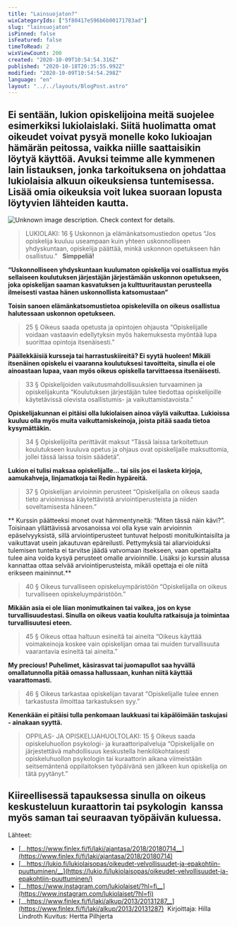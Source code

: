```yaml
---
title: "Lainsuojaton?"
wixCategoryIds: ["5f80417e596b6b00171783ad"]
slug: "lainsuojaton"
isPinned: false
isFeatured: false
timeToRead: 2
wixViewCount: 200
created: "2020-10-09T10:54:54.316Z"
published: "2020-10-18T20:35:55.992Z"
modified: "2020-10-09T10:54:54.298Z"
language: "en"
layout: "../../layouts/BlogPost.astro"
---
```

## Ei sentään, lukion opiskelijoina meitä suojelee esimerkiksi lukiolaislaki. Siitä huolimatta omat oikeudet voivat pysyä monelle koko lukioajan hämärän peitossa, vaikka niille saattaisikin löytyä käyttöä. Avuksi teimme alle kymmenen lain listauksen, jonka tarkoituksena on johdattaa lukiolaisia alkuun oikeuksiensa tuntemisessa. Lisää omia oikeuksia voit lukea suoraan lopusta löytyvien lähteiden kautta.
![Unknown image description. Check context for details.](https://static.wixstatic.com/media/8b055d_e702eaa5d18e4b069fb266438155ea62~mv2.jpg)

> LUKIOLAKI:
> 16 § Uskonnon ja elämänkatsomustiedon opetus
> “Jos opiskelija kuuluu useampaan kuin yhteen uskonnolliseen yhdyskuntaan, opiskelija päättää, minkä uskonnon opetukseen hän osallistuu.”
&nbsp;
**Simppeliä!**

**“Uskonnolliseen yhdyskuntaan kuulumaton opiskelija voi osallistua myös sellaiseen koulutuksen järjestäjän järjestämään uskonnon opetukseen, joka opiskelijan saaman kasvatuksen ja kulttuuritaustan perusteella ilmeisesti vastaa hänen uskonnollista katsomustaan”**

**Toisin sanoen elämänkatsomustietoa opiskelevilla on oikeus osallistua halutessaan uskonnon opetukseen.**


> 25 § Oikeus saada opetusta ja opintojen ohjausta
> “Opiskelijalle voidaan vastaavin edellytyksin myös hakemuksesta myöntää lupa suorittaa opintoja itsenäisesti.”

**Päällekkäisiä kursseja tai harrastuskiireitä? Ei syytä huoleen! Mikäli itsenäinen opiskelu ei vaaranna koulutuksesi tavoitteita, sinulla ei ole ainoastaan lupaa, vaan myös oikeus opiskella tarvittaessa itsenäisesti.**

> 33 § Opiskelijoiden vaikutusmahdollisuuksien turvaaminen ja opiskelijakunta
> “Koulutuksen järjestäjän tulee tiedottaa opiskelijoille käytetävissä olevista osallistumis- ja vaikuttamistavoista.”

**Opiskelijakunnan ei pitäisi olla lukiolaisen ainoa väylä vaikuttaa. Lukioissa kuuluu olla myös muita vaikuttamiskeinoja, joista pitää saada tietoa kysymättäkin.**

> 34 § Opiskelijoilta perittävät maksut
> “Tässä laissa tarkoitettuun koulutukseen kuuluva opetus ja ohjaus ovat opiskelijalle maksuttomia, jollei tässä laissa toisin säädetä”.

**Lukion ei tulisi maksaa opiskelijalle... tai siis jos ei lasketa kirjoja, aamukahveja, linjamatkoja tai Redin hypäreitä.**

> 37 § Opiskelijan arvioinnin perusteet
> “Opiskelijalla on oikeus saada tieto arvioinnissa käytettävistä arviointiperusteista ja niiden soveltamisesta häneen.”

** Kurssin päätteeksi monet ovat hämmentyneitä: “Miten tässä näin kävi?”. Toisinaan yllättävissä arvosanoissa voi olla kyse vain arvioinnin epäselvyyksistä, sillä arviointiperusteet tuntuvat helposti monitulkintaisilta ja vaikuttavat usein jakautuvan epäreilusti. Pettymyksiä tai aliarvioiduksi tulemisen tunteita ei tarvitse jäädä vatvomaan itsekseen, vaan opettajalta tulee aina voida kysyä perusteet omalle arvioinnille. Lisäksi jo kurssin alussa kannattaa ottaa selvää arviointiperusteista, mikäli opettaja ei ole niitä erikseen maininnut.**

> 40 § Oikeus turvalliseen opiskeluympäristöön
> “Opiskelijalla on oikeus turvalliseen opiskeluympäristöön.”

**Mikään asia ei ole liian monimutkainen tai vaikea, jos on kyse turvallisuudestasi. Sinulla on oikeus vaatia koululta ratkaisuja ja toimintaa turvallisuutesi eteen.**

> 45 § Oikeus ottaa haltuun esineitä tai aineita
> “Oikeus käyttää voimakeinoja koskee vain opiskelijan omaa tai muiden turvallisuuta vaarantavia esineitä tai aineita.”

**My precious! Puhelimet, käsirasvat tai juomapullot saa hyvällä omallatunnolla pitää omassa hallussaan, kunhan niitä käyttää vaarattomasti.**

> 46 § Oikeus tarkastaa opiskelijan tavarat
> “Opiskelijalle tulee ennen tarkastusta ilmoittaa tarkastuksen syy.”

**Kenenkään ei pitäisi tulla penkomaan laukkuasi tai käpälöimään taskujasi - ainakaan syyttä.**

> OPPILAS- JA OPISKELIJAHUOLTOLAKI:
> 15 § Oikeus saada opiskeluhuollon psykologi- ja kuraattoripalveluja
> “Opiskelijalle on järjestettävä mahdollisuus keskustella henkilökohtaisesti opiskeluhuollon psykologin tai kuraattorin aikana viimeistään seitsemäntenä oppilaitoksen työpäivänä sen jälkeen kun opiskelija on tätä pyytänyt.”

**Kiireellisessä tapauksessa sinulla on oikeus keskusteluun kuraattorin tai psykologin  kanssa myös saman tai seuraavan työpäivän kuluessa.**
---
Lähteet:
- [__https://www.finlex.fi/fi/laki/ajantasa/2018/20180714__](https://www.finlex.fi/fi/laki/ajantasa/2018/20180714)
- [__https://lukio.fi/lukiolaisopas/oikeudet-velvollisuudet-ja-epakohtiin-puuttuminen/__](https://lukio.fi/lukiolaisopas/oikeudet-velvollisuudet-ja-epakohtiin-puuttuminen/)
- [__https://www.instagram.com/lukiolaiset/?hl=fi__](https://www.instagram.com/lukiolaiset/?hl=fi)
- [__https://www.finlex.fi/fi/laki/alkup/2013/20131287__](https://www.finlex.fi/fi/laki/alkup/2013/20131287)&nbsp;
Kirjoittaja: Hilla Lindroth
Kuvitus: Hertta Pilhjerta
